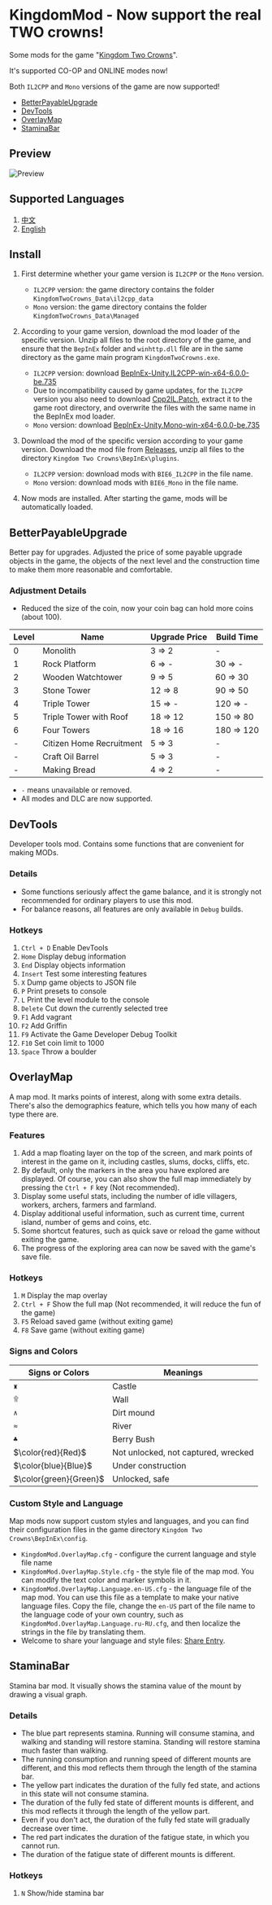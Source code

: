 # KingdomMod - Now support the real TWO crowns!

Some mods for the game "[Kingdom Two Crowns](https://store.steampowered.com/app/701160/)".

It's supported CO-OP and ONLINE modes now!

Both `IL2CPP` and `Mono` versions of the game are now supported!

* [BetterPayableUpgrade](#betterpayableupgrade)
* [DevTools](#devtools)
* [OverlayMap](#overlaymap)
* [StaminaBar](#staminabar)

## Preview

![Preview](https://github.com/abevol/KingdomMod/blob/master/preview.png?raw=true)

## Supported Languages

1. [中文](https://github.com/abevol/KingdomMod/blob/master/Readme.zh-CN.md)
2. [English](https://github.com/abevol/KingdomMod/blob/master/Readme.md)

## Install

1. First determine whether your game version is `IL2CPP` or the `Mono` version.
    * `IL2CPP` version: the game directory contains the folder `KingdomTwoCrowns_Data\il2cpp_data`
    * `Mono` version: the game directory contains the folder `KingdomTwoCrowns_Data\Managed`

2. According to your game version, download the mod loader of the specific version. Unzip all files to the root directory of the game, and ensure that the `BepInEx` folder and `winhttp.dll` file are in the same directory as the game main program `KingdomTwoCrowns.exe`.
    * `IL2CPP` version: download [BepInEx-Unity.IL2CPP-win-x64-6.0.0-be.735](https://builds.bepinex.dev/projects/bepinex_be/735/BepInEx-Unity.IL2CPP-win-x64-6.0.0-be.735%2B5fef357.zip)
    * Due to incompatibility caused by game updates, for the `IL2CPP` version you also need to download [Cpp2IL.Patch](https://github.com/abevol/KingdomMod/releases/download/2.4.0/Cpp2IL.Patch.zip), extract it to the game root directory, and overwrite the files with the same name in the BepInEx mod loader.
    * `Mono` version: download [BepInEx-Unity.Mono-win-x64-6.0.0-be.735](https://builds.bepinex.dev/projects/bepinex_be/735/BepInEx-Unity.Mono-win-x64-6.0.0-be.735%2B5fef357.zip)

3. Download the mod of the specific version according to your game version. Download the mod file from [Releases](https://github.com/abevol/KingdomMod/releases), unzip all files to the directory `Kingdom Two Crowns\BepInEx\plugins`.
    * `IL2CPP` version: download mods with `BIE6_IL2CPP` in the file name.
    * `Mono` version: download mods with `BIE6_Mono` in the file name.

4. Now mods are installed. After starting the game, mods will be automatically loaded.

## BetterPayableUpgrade

Better pay for upgrades. Adjusted the price of some payable upgrade objects in the game, the objects of the next level and the construction time to make them more reasonable and comfortable.

### Adjustment Details

* Reduced the size of the coin, now your coin bag can hold more coins (about 100).

| Level | Name | Upgrade Price | Build Time |
|-------|------|---------------|------------|
| 0 | Monolith | 3 => 2 | - |
| 1 | Rock Platform | 6 => - | 30 => - |
| 2 | Wooden Watchtower | 9 => 5 | 60 => 30 |
| 3 | Stone Tower | 12 => 8 | 90 => 50 |
| 4 | Triple Tower | 15 => - | 120 => - |
| 5 | Triple Tower with Roof | 18 => 12 | 150 => 80 |
| 6 | Four Towers | 18 => 16 | 180 => 120 |
| - | Citizen Home Recruitment | 5 => 3 | - |
| - | Craft Oil Barrel | 5 => 3 | - |
| - | Making Bread | 4 => 2 | - |

* `-` means unavailable or removed.
* All modes and DLC are now supported.

## DevTools

Developer tools mod. Contains some functions that are convenient for making MODs.

### Details

* Some functions seriously affect the game balance, and it is strongly not recommended for ordinary players to use this mod.
* For balance reasons, all features are only available in `Debug` builds.

### Hotkeys

1. `Ctrl + D` Enable DevTools
2. `Home` Display debug information
3. `End` Display objects information
4. `Insert` Test some interesting features
5. `X` Dump game objects to JSON file
6. `P` Print presets to console
7. `L` Print the level module to the console
8. `Delete` Cut down the currently selected tree
9. `F1` Add vagrant
10. `F2` Add Griffin
11. `F9` Activate the Game Developer Debug Toolkit
12. `F10` Set coin limit to 1000
13. `Space` Throw a boulder

## OverlayMap

A map mod. It marks points of interest, along with some extra details. There's also the demographics feature, which tells you how many of each type there are.

### Features

1. Add a map floating layer on the top of the screen, and mark points of interest in the game on it, including castles, slums, docks, cliffs, etc.
2. By default, only the markers in the area you have explored are displayed. Of course, you can also show the full map immediately by pressing the `Ctrl + F` key (Not recommended).
3. Display some useful stats, including the number of idle villagers, workers, archers, farmers and farmland.
4. Display additional useful information, such as current time, current island, number of gems and coins, etc.
5. Some shortcut features, such as quick save or reload the game without exiting the game.
6. The progress of the exploring area can now be saved with the game's save file.

### Hotkeys

1. `M` Display the map overlay
2. `Ctrl + F` Show the full map (Not recommended, it will reduce the fun of the game)
3. `F5` Reload saved game (without exiting game)
4. `F8` Save game (without exiting game)

### Signs and Colors

| Signs or Colors | Meanings |
|-----------------|----------|
| `♜` | Castle |
| `۩` | Wall |
| `∧` | Dirt mound |
| `≈` | River |
| `♣` | Berry Bush |
| $\color{red}{Red}$ | Not unlocked, not captured, wrecked |
| $\color{blue}{Blue}$ | Under construction |
| $\color{green}{Green}$ | Unlocked, safe |


### Custom Style and Language

Map mods now support custom styles and languages, and you can find their configuration files in the game directory `Kingdom Two Crowns\BepInEx\config`.

* `KingdomMod.OverlayMap.cfg` - configure the current language and style file name
* `KingdomMod.OverlayMap.Style.cfg` - the style file of the map mod. You can modify the text color and marker symbols in it.
* `KingdomMod.OverlayMap.Language.en-US.cfg` - the language file of the map mod. You can use this file as a template to make your native language files. Copy the file, change the `en-US` part of the file name to the language code of your own country, such as `KingdomMod.OverlayMap.Language.ru-RU.cfg`, and then localize the strings in the file by translating them.
* Welcome to share your language and style files: [Share Entry](https://github.com/abevol/KingdomMod/issues/3).

## StaminaBar

Stamina bar mod. It visually shows the stamina value of the mount by drawing a visual graph.

### Details

* The blue part represents stamina. Running will consume stamina, and walking and standing will restore stamina. Standing will restore stamina much faster than walking.
* The running consumption and running speed of different mounts are different, and this mod reflects them through the length of the stamina bar.
* The yellow part indicates the duration of the fully fed state, and actions in this state will not consume stamina.
* The duration of the fully fed state of different mounts is different, and this mod reflects it through the length of the yellow part.
* Even if you don't act, the duration of the fully fed state will gradually decrease over time.
* The red part indicates the duration of the fatigue state, in which you cannot run.
* The duration of the fatigue state of different mounts is different.

### Hotkeys

1. `N` Show/hide stamina bar
